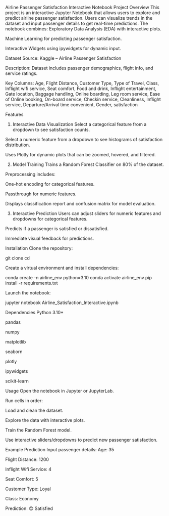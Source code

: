 Airline Passenger Satisfaction Interactive Notebook
Project Overview
This project is an interactive Jupyter Notebook that allows users to explore and predict airline passenger satisfaction. Users can visualize trends in the dataset and input passenger details to get real-time predictions.
The notebook combines:
Exploratory Data Analysis (EDA) with interactive plots.


Machine Learning for predicting passenger satisfaction.


Interactive Widgets using ipywidgets for dynamic input.



Dataset
Source: Kaggle – Airline Passenger Satisfaction


Description: Dataset includes passenger demographics, flight info, and service ratings.


Key Columns:
 Age, Flight Distance, Customer Type, Type of Travel, Class, Inflight wifi service, Seat comfort, Food and drink, Inflight entertainment, Gate location, Baggage handling, Online boarding, Leg room service, Ease of Online booking, On-board service, Checkin service, Cleanliness, Inflight service, Departure/Arrival time convenient, Gender, satisfaction



Features
1. Interactive Data Visualization
Select a categorical feature from a dropdown to see satisfaction counts.


Select a numeric feature from a dropdown to see histograms of satisfaction distribution.


Uses Plotly for dynamic plots that can be zoomed, hovered, and filtered.


2. Model Training
Trains a Random Forest Classifier on 80% of the dataset.


Preprocessing includes:


One-hot encoding for categorical features.


Passthrough for numeric features.


Displays classification report and confusion matrix for model evaluation.


3. Interactive Prediction
Users can adjust sliders for numeric features and dropdowns for categorical features.


Predicts if a passenger is satisfied or dissatisfied.


Immediate visual feedback for predictions.



Installation
Clone the repository:


git clone <your-repo-url>
cd <repo-folder>

Create a virtual environment and install dependencies:


conda create -n airline_env python=3.10
conda activate airline_env
pip install -r requirements.txt

Launch the notebook:


jupyter notebook Airline_Satisfaction_Interactive.ipynb


Dependencies
Python 3.10+


pandas


numpy


matplotlib


seaborn


plotly


ipywidgets


scikit-learn



Usage
Open the notebook in Jupyter or JupyterLab.


Run cells in order:


Load and clean the dataset.


Explore the data with interactive plots.


Train the Random Forest model.


Use interactive sliders/dropdowns to predict new passenger satisfaction.



Example Prediction
Input passenger details:
Age: 35


Flight Distance: 1200


Inflight Wifi Service: 4


Seat Comfort: 5


Customer Type: Loyal


Class: Economy


Prediction: 😊 Satisfied

